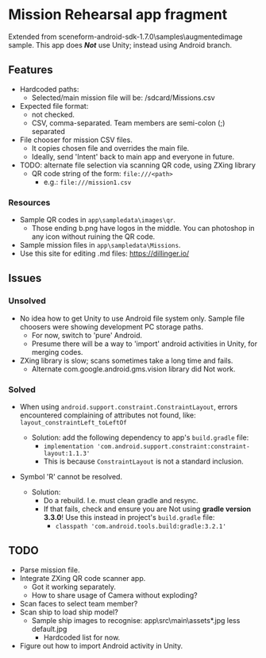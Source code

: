 # Mission Rehearsal app fragment

Extended from sceneform-android-sdk-1.7.0\samples\augmentedimage sample.
This app does _**Not**_ use Unity; instead using Android branch.


## Features
* Hardcoded paths:
  * Selected/main mission file will be: /sdcard/Missions.csv
* Expected file format:
  * not checked.
  * CSV, comma-separated. Team members are semi-colon (;) separated
* File chooser for mission CSV files.
  * It copies chosen file and overrides the main file.
  * Ideally, send 'Intent' back to main app and everyone in future.
* TODO: alternate file selection via scanning QR code, using ZXing library
  * QR code string of the form: `file:///<path>`
    * e.g.: `file:///mission1.csv`

### Resources
* Sample QR codes in `app\sampledata\images\qr`.
  * Those ending b.png have logos in the middle. You can photoshop in any icon without ruining the QR code.
* Sample mission files in `app\sampledata\Missions`.
* Use this site for editing .md files: https://dillinger.io/

## Issues

### Unsolved
* No idea how to get Unity to use Android file system only. Sample file choosers were showing development PC storage paths.
  * For now, switch to 'pure' Android.
  * Presume there will be a way to 'import' android activities in Unity, for merging codes.
* ZXing library is slow; scans sometimes take a long time and fails.
  * Alternate com.google.android.gms.vision library did Not work.

### Solved
* When using `android.support.constraint.ConstraintLayout`, errors encountered complaining of attributes not found, like: `layout_constraintLeft_toLeftOf`
  * Solution: add the following dependency to app's `build.gradle` file:
    * `implementation 'com.android.support.constraint:constraint-layout:1.1.3'`
    * This is because `ConstraintLayout` is not a standard inclusion.

* Symbol 'R' cannot be resolved.
  * Solution:
    * Do a rebuild. I.e. must clean gradle and resync.
    * If that fails, check and ensure you are Not using **gradle version 3.3.0**! Use this instead in project's `build.gradle` file:
      * `classpath 'com.android.tools.build:gradle:3.2.1'`

## TODO
* Parse mission file.
* Integrate ZXing QR code scanner app.
  * Got it working separately.
  * How to share usage of Camera without exploding?
* Scan faces to select team member?
* Scan ship to load ship model?
  * Sample ship images to recognise: app\src\main\assets\*.jpg less default.jpg
    * Hardcoded list for now.
* Figure out how to import Android activity in Unity.